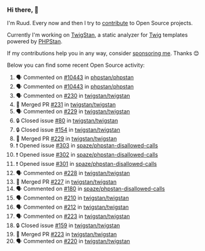 ### Hi there, 👋

I'm Ruud. Every now and then I try to [contribute](https://github.com/pulls?q=+is%3Apr+author%3Aruudk+archived%3Afalse+is%3Apublic+) to Open Source projects.

Currently I'm working on [TwigStan](https://github.com/twigstan), a static analyzer for [Twig](https://twig.symfony.com/) templates powered by [PHPStan](https://phpstan.org/).

If my contributions help you in any way, consider [sponsoring me](https://github.com/sponsors/ruudk). Thanks 😊

Below you can find some recent Open Source activity:

<!--START_SECTION:activity-->
1. 🗣 Commented on [#10443](https://github.com/phpstan/phpstan/issues/10443#issuecomment-2647928135) in [phpstan/phpstan](https://github.com/phpstan/phpstan)
2. 🗣 Commented on [#10443](https://github.com/phpstan/phpstan/issues/10443#issuecomment-2647901717) in [phpstan/phpstan](https://github.com/phpstan/phpstan)
3. 🗣 Commented on [#230](https://github.com/twigstan/twigstan/issues/230#issuecomment-2647489871) in [twigstan/twigstan](https://github.com/twigstan/twigstan)
4. 🎉 Merged PR [#231](https://github.com/twigstan/twigstan/pull/231) in [twigstan/twigstan](https://github.com/twigstan/twigstan)
5. 🗣 Commented on [#229](https://github.com/twigstan/twigstan/pull/229#issuecomment-2647478403) in [twigstan/twigstan](https://github.com/twigstan/twigstan)
6. 🔒 Closed issue [#80](https://github.com/twigstan/twigstan/issues/80) in [twigstan/twigstan](https://github.com/twigstan/twigstan)
7. 🔒 Closed issue [#154](https://github.com/twigstan/twigstan/issues/154) in [twigstan/twigstan](https://github.com/twigstan/twigstan)
8. 🎉 Merged PR [#229](https://github.com/twigstan/twigstan/pull/229) in [twigstan/twigstan](https://github.com/twigstan/twigstan)
9. ❗ Opened issue [#303](https://github.com/spaze/phpstan-disallowed-calls/issues/303) in [spaze/phpstan-disallowed-calls](https://github.com/spaze/phpstan-disallowed-calls)
10. ❗ Opened issue [#302](https://github.com/spaze/phpstan-disallowed-calls/issues/302) in [spaze/phpstan-disallowed-calls](https://github.com/spaze/phpstan-disallowed-calls)
11. ❗ Opened issue [#301](https://github.com/spaze/phpstan-disallowed-calls/issues/301) in [spaze/phpstan-disallowed-calls](https://github.com/spaze/phpstan-disallowed-calls)
12. 🗣 Commented on [#228](https://github.com/twigstan/twigstan/issues/228#issuecomment-2643445676) in [twigstan/twigstan](https://github.com/twigstan/twigstan)
13. 🎉 Merged PR [#227](https://github.com/twigstan/twigstan/pull/227) in [twigstan/twigstan](https://github.com/twigstan/twigstan)
14. 🗣 Commented on [#180](https://github.com/spaze/phpstan-disallowed-calls/issues/180#issuecomment-2643280639) in [spaze/phpstan-disallowed-calls](https://github.com/spaze/phpstan-disallowed-calls)
15. 🗣 Commented on [#210](https://github.com/twigstan/twigstan/issues/210#issuecomment-2643222016) in [twigstan/twigstan](https://github.com/twigstan/twigstan)
16. 🗣 Commented on [#212](https://github.com/twigstan/twigstan/issues/212#issuecomment-2643219192) in [twigstan/twigstan](https://github.com/twigstan/twigstan)
17. 🗣 Commented on [#223](https://github.com/twigstan/twigstan/pull/223#issuecomment-2643187076) in [twigstan/twigstan](https://github.com/twigstan/twigstan)
18. 🔒 Closed issue [#159](https://github.com/twigstan/twigstan/issues/159) in [twigstan/twigstan](https://github.com/twigstan/twigstan)
19. 🎉 Merged PR [#223](https://github.com/twigstan/twigstan/pull/223) in [twigstan/twigstan](https://github.com/twigstan/twigstan)
20. 🗣 Commented on [#220](https://github.com/twigstan/twigstan/issues/220#issuecomment-2643107359) in [twigstan/twigstan](https://github.com/twigstan/twigstan)
<!--END_SECTION:activity-->
